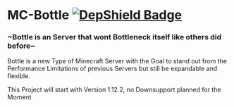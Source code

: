 # MC-Bottle [![DepShield Badge](https://depshield.sonatype.org/badges/DJPlaya/MC-Bottle/depshield.svg)](https://depshield.github.io)
### ~Bottle is an Server that wont Bottleneck itself like others did before~
Bottle is a new Type of Minecraft Server with the Goal to stand out from the Performance Limitations of previous Servers but still be expandable and flexible.

This Project will start with Version 1.12.2, no Downsupport planned for the Moment

